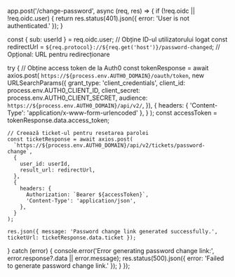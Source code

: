 app.post('/change-password', async (req, res) => {
  if (!req.oidc || !req.oidc.user) {
    return res.status(401).json({ error: 'User is not authenticated.' });
  }

  const { sub: userId } = req.oidc.user; // Obține ID-ul utilizatorului logat
  const redirectUrl = `${req.protocol}://${req.get('host')}/password-changed`; // Opțional: URL pentru redirecționare

  try {
    // Obține access token de la Auth0
    const tokenResponse = await axios.post(
      `https://${process.env.AUTH0_DOMAIN}/oauth/token`,
      new URLSearchParams({
        grant_type: 'client_credentials',
        client_id: process.env.AUTH0_CLIENT_ID,
        client_secret: process.env.AUTH0_CLIENT_SECRET,
        audience: `https://${process.env.AUTH0_DOMAIN}/api/v2/`,
      }),
      {
        headers: { 'Content-Type': 'application/x-www-form-urlencoded' },
      }
    );
    const accessToken = tokenResponse.data.access_token;

    // Creează ticket-ul pentru resetarea parolei
    const ticketResponse = await axios.post(
      `https://${process.env.AUTH0_DOMAIN}/api/v2/tickets/password-change`,
      {
        user_id: userId,
        result_url: redirectUrl,
      },
      {
        headers: {
          Authorization: `Bearer ${accessToken}`,
          'Content-Type': 'application/json',
        },
      }
    );

    res.json({ message: 'Password change link generated successfully.', ticketUrl: ticketResponse.data.ticket });
  } catch (error) {
    console.error('Error generating password change link:', error.response?.data || error.message);
    res.status(500).json({ error: 'Failed to generate password change link.' });
  }
});
